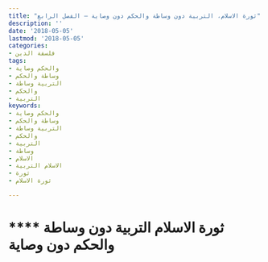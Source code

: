 ```yaml
---
title: "ثورة الاسلام، التربية دون وساطة والحكم دون وصاية – الفصل الرابع"
description: ''
date: '2018-05-05'
lastmod: '2018-05-05'
categories:
- فلسفة الدين
tags:
- والحكم وصاية
- وساطة والحكم
- التربية وساطة
- والحكم
- التربية
keywords:
- والحكم وصاية
- وساطة والحكم
- التربية وساطة
- والحكم
- التربية
- وساطة
- الاسلام
- الاسلام التربية
- ثورة
- ثورة الاسلام

---
```

# **** **ثورة الاسلام** التربية دون وساطة والحكم دون وصاية

###